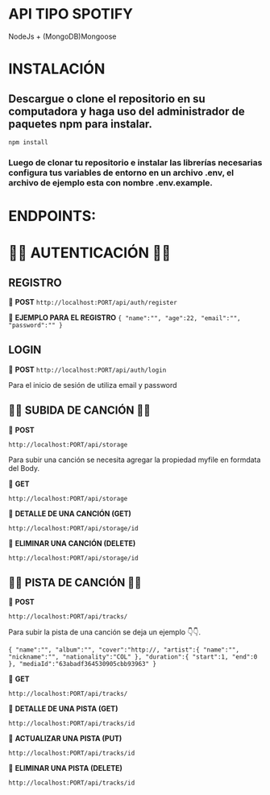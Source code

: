 # API TIPO SPOTIFY

NodeJs +  (MongoDB)Mongoose

# INSTALACIÓN
<h2>Descargue o clone el repositorio en su computadora y haga uso del administrador de paquetes npm para instalar.</h2>

`npm install`

<h3>Luego de clonar tu repositorio e instalar las librerías necesarias configura tus variables de entorno en un archivo <strong>.env</strong>, el archivo de ejemplo esta con nombre <strong>.env.example.</strong></h3>

# ENDPOINTS:
# 🚀🚀 **AUTENTICACIÓN** 🚀🚀
## **REGISTRO**

🚀 **POST**
`http://localhost:PORT/api/auth/register`

🚀 **EJEMPLO PARA EL REGISTRO**
`{
    "name":"",
    "age":22,
    "email":"",
    "password":""
}`

## **LOGIN**

🚀 **POST**
`http://localhost:PORT/api/auth/login`

Para el inicio de sesión de utiliza email y password

## 🚀🚀 **SUBIDA DE CANCIÓN** 🚀🚀

🚀 **POST**

`http://localhost:PORT/api/storage`

Para subir una canción se necesita agregar la propiedad myfile en formdata del Body.

🚀 **GET**

`http://localhost:PORT/api/storage`

🚀 **DETALLE DE UNA CANCIÓN (GET)**

`http://localhost:PORT/api/storage/id`

🚀 **ELIMINAR UNA CANCIÓN (DELETE)**

`http://localhost:PORT/api/storage/id`


## 🚀🚀 **PISTA DE CANCIÓN** 🚀🚀

🚀 **POST**

`http://localhost:PORT/api/tracks/`

Para subir la pista de una canción se deja un ejemplo 👇👇.

`{
    "name":"",
    "album":"",
    "cover":"http://,
    "artist":{
        "name":"",
        "nickname":"",
        "nationality":"COL"
    },
    "duration":{
        "start":1,
        "end":0
    },
    "mediaId":"63abadf364530905cbb93963"
}`

🚀 **GET**

`http://localhost:PORT/api/tracks/`

🚀 **DETALLE DE UNA PISTA (GET)**

`http://localhost:PORT/api/tracks/id`

🚀 **ACTUALIZAR UNA PISTA (PUT)**

`http://localhost:PORT/api/tracks/id`

🚀 **ELIMINAR UNA PISTA (DELETE)**

`http://localhost:PORT/api/tracks/id`